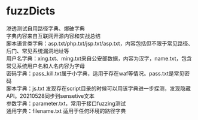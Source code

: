 # fuzzDicts
渗透测试自用路径字典、爆破字典<br>
字典内容来自互联网开源内容和实战总结<br>
脚本语言类字典：asp.txt/php.txt/jsp.txt/asp.txt，内容包括但不限于常见路径、后门、常见系统漏洞地址等<br>
用户名字典：xing.txt、ming.txt来自公安部数据，内容为汉字，name.txt，包含常见系统用户名和人名内容为字母<br>
密码字典：pass_kill.txt属于小字典，适用于存在waf等情况。pass.txt是常见密码<br>
脚本字典：js.txt 发现存在script目录的时候可以用该字典进一步探测，发现隐藏API。20210528同步到sensetive文本<br>
参数字典：parameter.txt，常用于接口fuzzing测试<br>
通用字典：filename.txt 适用于任何环境的路径字典<br>

